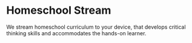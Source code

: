 # Homeschool Stream

We stream homeschool curriculum to your device, that develops critical thinking skills and accommodates the hands-on learner.
